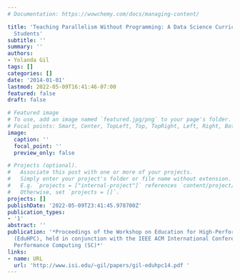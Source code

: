 ```yaml
---
# Documentation: https://wowchemy.com/docs/managing-content/

title: 'Teaching Parallelism Without Programming: A Data Science Curriculum for Non-CS
  Students'
subtitle: ''
summary: ''
authors:
- Yolanda Gil
tags: []
categories: []
date: '2014-01-01'
lastmod: 2022-05-09T16:41:46-07:00
featured: false
draft: false

# Featured image
# To use, add an image named `featured.jpg/png` to your page's folder.
# Focal points: Smart, Center, TopLeft, Top, TopRight, Left, Right, BottomLeft, Bottom, BottomRight.
image:
  caption: ''
  focal_point: ''
  preview_only: false

# Projects (optional).
#   Associate this post with one or more of your projects.
#   Simply enter your project's folder or file name without extension.
#   E.g. `projects = ["internal-project"]` references `content/project/deep-learning/index.md`.
#   Otherwise, set `projects = []`.
projects: []
publishDate: '2022-05-09T23:41:45.978700Z'
publication_types:
- '1'
abstract: ''
publication: '*Proceedings of the Workshop on Education for High-Performance Computing
  (EduHPC), held in conjunction with the IEEE ACM International Conference on High
  Performance Computing (SC)*'
links:
- name: URL
  url: 'http://www.isi.edu/~gil/papers/gil-eduhpc14.pdf '
---
```

